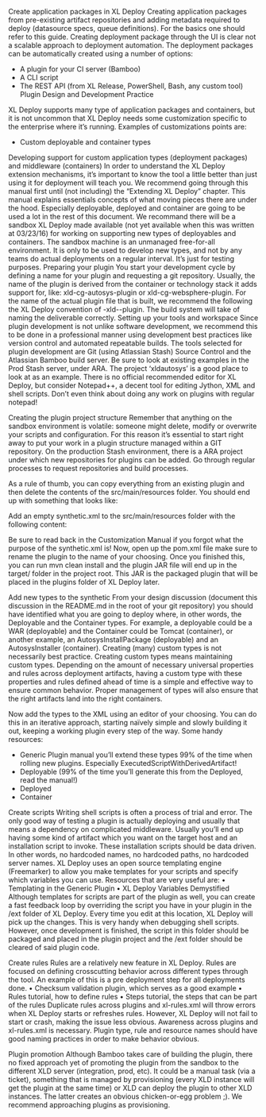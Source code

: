 Create application packages in XL Deploy
Creating application packages from pre-existing artifact repositories and adding metadata required to deploy (datasource specs, queue definitions). For the basics one should refer to this guide.
Creating deployment package through the UI is clear not a scalable approach to deployment automation. The deployment packages can be automatically created using a number of options:
-	A plugin for your CI server (Bamboo)
-	A CLI script 
-	The REST API (from XL Release, PowerShell, Bash, any custom tool)
Plugin Design and Development Practice

XL Deploy supports many type of application packages and containers, but it is not uncommon that XL Deploy needs some customization specific to the enterprise where it’s running. Examples of customizations points are:
-	Custom deployable and container types

Developing support for custom application types (deployment packages) and middleware (containers)
In order to understand the XL Deploy extension mechanisms, it’s important to know the tool a little better than just using it for deployment will teach you. We recommend going through this manual first until (not including) the “Extending XL Deploy” chapter. This manual explains essentials concepts of what moving pieces there are under the hood. Especially deployable, deployed and container are going to be used a lot in the rest of this document.
We recommand there will be a sandbox XL Deploy made available (not yet available when this was written at 03/23/16) for working on supporting new types of deployables and containers. The sandbox machine is an unmanaged free-for-all environment. It is only to be used to develop new types, and not by any teams do actual deployments on a regular interval. It’s just for testing purposes.
Preparing your plugin
You start your development cycle by defining a name for your plugin and requesting a git repository. Usually, the name of the plugin is derived from the container or technology stack it adds support for, like: xld-cg-autosys-plugin or xld-cg-websphere-plugin.  For the name of the actual plugin file that is built, we recommend the following the XL Deploy convention of <companycode>-xld-<pluginname>-plugin. The build system will take of naming the deliverable correctly.
Setting up your tools and workspace
Since plugin development is not unlike software development, we recommend this to be done in a professional manner using development best practices like version control and automated repeatable builds. The tools selected for plugin development are Git (using Atlassian Stash) Source Control and the Atlassian Bamboo build server.  Be sure to look at existing examples in the Prod Stash server, under ARA. The project ‘xldautosys’ is a good place to look at as an example.
There is no official recommended editor for XL Deploy, but consider Notepad++, a decent tool for editing Jython, XML and shell scripts. Don’t even think about doing any work on plugins with regular notepad!

Creating the plugin project structure
Remember that anything on the sandbox environment is volatile: someone might delete, modify or overwrite your scripts and configuration. For this reason it’s essential to start right away to put your work in a plugin structure managed within a GIT repository. On the production Stash environment, there is a ARA project under which new repositories for plugins can be added. Go through regular processes to request repositories and build processes.

As a rule of thumb, you can copy everything from an existing plugin and then delete the contents of the src/main/resources folder. You should end up with something that looks like:
 
Add an empty synthetic.xml to the src/main/resources folder with the following content:
<?xml version='1.0' encoding='UTF-8'?>
<!--
Note: If you modify this file, you must restart the XL Deploy server.
-->
<synthetic xsi:schemaLocation="http://www.xebialabs.com/deployit/synthetic synthetic.xsd" xmlns="http://www.xebialabs.com/deployit/synthetic" xmlns:xsi="http://www.w3.org/2001/XMLSchema-instance">
 
</synthetic>
Be sure to read back in the Customization Manual if you forgot what the purpose of the synthetic.xml is!
Now, open up the pom.xml file make sure to rename the plugin to the name of your choosing.
Once you finished this, you can run mvn clean install and the plugin JAR file will end up in the target/ folder in the project root. This JAR is the packaged plugin that will be placed in the plugins folder of XL Deploy later.

Add new types to the synthetic
From your design discussion (document this discussion in the README.md in the root of your git repository) you should have identified what you are going to deploy where, in other words, the Deployable and the Container types. For example, a deployable could be a WAR (deployable) and the Container could be Tomcat (container), or another example, an AutosysInstallPackage (deployable) and an AutosysInstaller (container).
Creating (many) custom types is not necessarily best practice. Creating custom types means maintaining custom types. Depending on the amount of necessary universal properties and rules across deployment artifacts, having a custom type with these properties and rules defined ahead of time is a simple and effective way to ensure common behavior. Proper management of types will also ensure that the right artifacts land into the right containers. 

Now add the types to the XML using an editor of your choosing. You can do this in an iterative approach, starting naïvely simple and slowly building it out, keeping a working plugin every step of the way.
Some handy resources:
-	Generic Plugin manual you’ll extend these types 99% of the time when rolling new plugins. Especially ExecutedScriptWithDerivedArtifact!
-	Deployable (99% of the time you’ll generate this from the Deployed, read the manual!)
-	Deployed
-	Container

Create scripts
Writing shell scripts is often a process of trial and error. The only good way of testing a plugin is actually deploying and usually that means a dependency on complicated middleware. Usually you’ll end up having some kind of artifact which you want on the target host and an installation script to invoke. These installation scripts should be data driven. In other words, no hardcoded names, no hardcoded paths, no hardcoded server names. XL Deploy uses an open source templating engine (Freemarker) to allow you make templates for your scripts and specify which variables you can use. Resources that are very useful are:
•	Templating in the Generic Plugin
•	XL Deploy Variables Demystified
Although templates for scripts are part of the plugin as well, you can create a fast feedback loop by overriding the script you have in your plugin in the /ext folder of XL Deploy. Every time you edit at this location, XL Deploy will pick up the changes. This is very handy when debugging shell scripts. However, once development is finished, the script in this folder should be packaged and placed in the plugin project and the /ext folder should be cleared of said plugin code. 

Create rules
Rules are a relatively new feature in XL Deploy. Rules are focused on defining crosscutting behavior across different types through the tool. An example of this is a pre deployment step for all deployments done.
•	Checksum validation plugin, which serves as a good example
•	Rules tutorial, how to define rules
•	Steps tutorial, the steps that can be part of the rules
Duplicate rules across plugins and xl-rules.xml will throw errors when XL Deploy starts or refreshes rules. However, XL Deploy will not fail to start or crash, making the issue less obvious. Awareness across plugins and xl-rules.xml is necessary. Plugin type, rule and resource names should have good naming practices in order to make behavior obvious. 

Plugin promotion
Although Bamboo takes care of building the plugin, there no fixed approach yet of promoting the plugin from the sandbox to the different XLD server (integration, prod, etc). It could be a manual task (via a ticket), something that is managed by provisioning (every XLD instance will get the plugin at the same time) or XLD can deploy the plugin to other XLD instances. The latter creates an obvious chicken-or-egg problem ;).
We recommend approaching plugins as provisioning.
